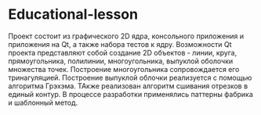 # Educational-lesson

Проект состоит из графического 2D ядра, консольного приложения и приложения на Qt, а также набора тестов к ядру.
Возможности Qt проекта представляют собой создание 2D объектов - линии, круга, прямоугольника, полилинии, многоугольника, выпуклой оболочки множества точек.
Построение многоугольника сопровождается его тринагуляцией. Построение выпуклой облочки реализуется с помощью алгоритма Грэхэма. ТАкже реализован алгоритм сшивания отрезков в единый контур.
В процессе разработки применялись паттерны фабрика и шаблонный метод.
